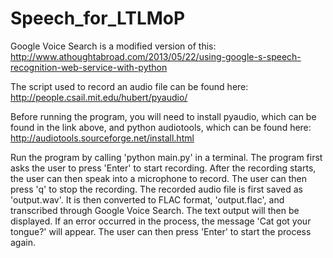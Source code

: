 Speech_for_LTLMoP
=================
Google Voice Search is a modified version of this:
http://www.athoughtabroad.com/2013/05/22/using-google-s-speech-recognition-web-service-with-python

The script used to record an audio file can be found here:
http://people.csail.mit.edu/hubert/pyaudio/

Before running the program, you will need to install pyaudio, which can be found in the link above, and python audiotools, which can be found here: http://audiotools.sourceforge.net/install.html

Run the program by calling 'python main.py' in a terminal.
The program first asks the user to press 'Enter' to start recording. 
After the recording starts, the user can then speak into a microphone to record.
The user can then press 'q' to stop the recording.
The recorded audio file is first saved as 'output.wav'. 
It is then converted to FLAC format, 'output.flac', and transcribed through Google Voice Search.
The text output will then be displayed.
If an error occurred in the process, the message 'Cat got your tongue?' will appear.
The user can then press 'Enter' to start the process again.
